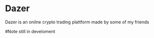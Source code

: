 # Dazer
Dazer is an onilne crypto trading plattform made by some of my friends

#Note still in develoment
